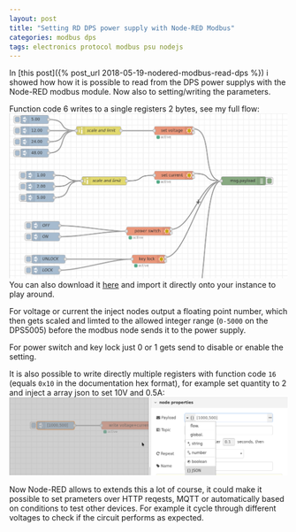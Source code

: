 ```yaml
---
layout: post
title: "Setting RD DPS power supply with Node-RED Modbus"
categories: modbus dps
tags: electronics protocol modbus psu nodejs
---
```

In [this post]({% post_url 2018-05-19-nodered-modbus-read-dps %}) i showed how how it is possible to read from the DPS power supplys with the Node-RED modbus module. Now also to setting/writing the parameters.

Function code 6 writes to a single registers 2 bytes, see my full flow:
![node red flow screenshot](/assets/dps-modbus-nodered/write-single.png)
You can also download it [here](/assets/dps-modbus-nodered/write.json) and import it directly onto your instance to play around.

For voltage or current the inject nodes output a floating point number, which then gets scaled and limted to the allowed integer range (`0-5000` on the DPS5005) before the modbus node sends it to the power supply.

For power switch and key lock just 0 or 1 gets send to disable or enable the setting.

It is also possible to write directly multiple registers with function code `16` (equals `0x10` in the documentation hex format), for example set quantity to 2 and inject a array json to set 10V and 0.5A:
![node red flow screenshot](/assets/dps-modbus-nodered/write-2.png)

Now Node-RED allows to extends this a lot of course, it could make it possible to set prameters over HTTP reqests, MQTT or automatically based on conditions to test other devices. For example it cycle through different voltages to check if the circuit performs as expected.

